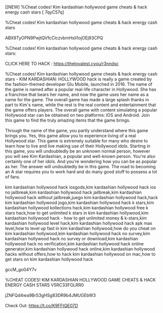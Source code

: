 [[NEW] %Cheat codes! Kim kardashian hollywood game cheats & hack energy cash stars [ 7qyC57q]
<br>
<br>%Cheat codes! Kim kardashian hollywood game cheats & hack energy cash stars
<br>
<br>ABX9TyOPN9PwjtQVfcClczvbmHsIi1ojOEj93CPQ
<br>
<br>%Cheat codes! Kim kardashian hollywood game cheats & hack energy cash stars:
<br>
<br>CLICK HERE TO HACK : https://theloyalest.cyou/r3nndsc
<br>
<br>%Cheat codes! Kim kardashian hollywood game cheats & hack energy cash stars - KIM KARDASHIAN: HOLLYWOOD hack is really a game created by the fashion-themed developer Glu Mobile, launched in 2016. The name of the game is named after a popular real-life character in Hollywood. She has a franchise that bears her name, and now the game uses her name as a name for the game. The overall game has made a large splash thanks in part to Kim's name, while the rest is the real content and entertainment that the game offers players. The overall game with content simulating a popular Hollywood star can be obtained on two platforms: IOS and Android. Join this game to find the truly amazing items that the game brings. 
<br>
<br>Through the name of the game, you partly understand where this game brings you. Yes, this game allow you to experience living of a real Hollywood star. This game is extremely suitable for many who desire to learn how to live and live making use of their Hollywood idols. Starting in this game, you will undoubtedly be an unknown normal person, however you will see Kim Kardashian, a popular and well-known person. You're also certainly one of her idols. And you're wondering how you can be as popular as her. The answer will undoubtedly be in this game. The road to becoming an A star requires you to work hard and do many good stuff to possess a lot of fans. 
<br>
<br>kim kardashian hollywood hack iosgods,kim kardashian hollywood hack ios no jailbreak,kim kardashian hollywood hack jailbreak,kim kardashian hollywood hack without jailbreak,juego kim kardashian hollywood hack,hack kim kardashian hollywood jogo,kim kardashian hollywood hack k stars,kim kardashian hollywood kollections hack,kim kardashian hollywood free k stars hack,how to get unlimited k stars in kim kardashian hollywood,kim kardashian hollywood hack - how to get unlimited money & k-stars,kim kardashian hollywood level hack,kim kardashian hollywood hack apk max level,how to level up fast in kim kardashian hollywood,how do you cheat on kim kardashian hollywood,kim kardashian hollywood hack no survey,kim kardashian hollywood hack no survey or download,kim kardashian hollywood hack no verification,kim kardashian hollywood hack online generator,kim kardashian hollywood hack online,kim kardashian hollywood hacks without offers,how to hack kim kardashian hollywood on mac,how to get stars on kim kardashian hollywood hack
<br>
<br>gccM_go04Y7v
<br>
<br>%CHEAT CODES! KIM KARDASHIAN HOLLYWOOD GAME CHEATS & HACK ENERGY CASH STARS V5RC33FGLRR0
<br>
<br>jZNFQd4wa9BrS3gHSg83DR9b4JMUGEbW3
<br>
<br>Check Out: https://t.co/K9FFtQE07D
<br>
